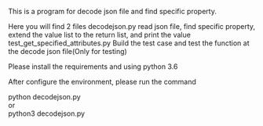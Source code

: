 This is a program for decode json file and find specific property.

Here you will find 2 files
decodejson.py  read json file, find specific property, extend the value list to the return list, and print the value  
test_get_specified_attributes.py  Build the test case and test the function at the decode json file(Only for testing)  

Please install the requirements and using python 3.6

After configure the environment, please run the command

python decodejson.py  
or  
python3 decodejson.py
